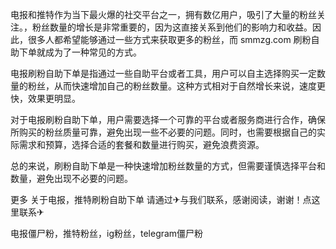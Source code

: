 电报和推特作为当下最火爆的社交平台之一，拥有数亿用户，吸引了大量的粉丝关注。，粉丝数量的增长是非常重要的，因为这直接关系到他们的影响力和收益。因此，很多人都希望能够通过一些方式来获取更多的粉丝，而 smmzg.com 刷粉自助下单就成为了一种常见的方式。

电报刷粉自助下单是指通过一些自助平台或者工具，用户可以自主选择购买一定数量的粉丝，从而快速增加自己的粉丝数量。这种方式相对于自然增长来说，速度更快，效果更明显。

对于电报刷粉自助下单，用户需要选择一个可靠的平台或者服务商进行合作，确保所购买的粉丝质量可靠，避免出现一些不必要的问题。同时，也需要根据自己的实际需求和预算，选择合适的套餐和数量进行购买，避免浪费资源。

总的来说，刷粉自助下单是一种快速增加粉丝数量的方式，但需要谨慎选择平台和数量，避免出现不必要的问题。

更多 关于电报，推特刷粉自助下单 请通过✈与我们联系，感谢阅读，谢谢！点这里联系✈

电报僵尸粉，推特粉丝，ig粉丝，telegram僵尸粉
